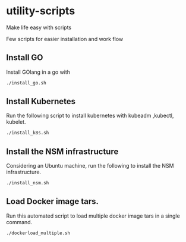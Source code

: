 # utility-scripts
Make life easy with scripts

Few scripts for easier installation and work flow

## Install GO
Install GOlang in a go with 

```bash
./install_go.sh
```

## Install Kubernetes

Run the following script to install kubernetes with kubeadm ,kubectl, kubelet. 

```bash
./install_k8s.sh
```
## Install the NSM infrastructure
Considering an Ubuntu machine, run the following to install the NSM infrastructure.

```bash
./install_nsm.sh 
```

## Load Docker image tars.
Run this automated script to load multiple docker image tars in a single command.

```bash
./dockerload_multiple.sh
```
